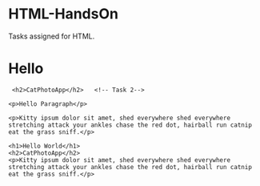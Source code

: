 # HTML-HandsOn
Tasks assigned for HTML.
<html lang="en">
<head>
    <meta charset="UTF-8">
    <meta http-equiv="X-UA-Compatible" content="IE=edge">
    <meta name="viewport" content="width=device-width, initial-scale=1.0">
    <title>Document</title>
</head>
<body>
     <h1>Hello</h1>  <!-- Task 1--> 
    
     <h2>CatPhotoApp</h2>   <!-- Task 2-->
    
    <p>Hello Paragraph</p>
    
    <p>Kitty ipsum dolor sit amet, shed everywhere shed everywhere stretching attack your ankles chase the red dot, hairball run catnip eat the grass sniff.</p>
   
    <h1>Hello World</h1>
    <h2>CatPhotoApp</h2>
    <p>Kitty ipsum dolor sit amet, shed everywhere shed everywhere stretching attack your ankles chase the red dot, hairball run catnip eat the grass sniff.</p>
    
    
</body>
</html>
